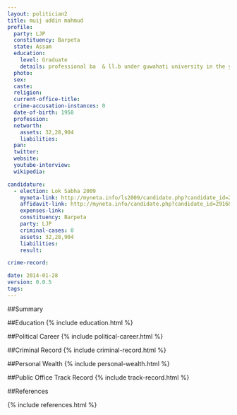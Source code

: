 ```yaml
---
layout: politician2
title: muij uddin mahmud
profile: 
  party: LJP
  constituency: Barpeta
  state: Assam
  education: 
    level: Graduate
    details: professional ba  & ll.b under guwahati university in the year of 1976 &1981
  photo: 
  sex: 
  caste: 
  religion: 
  current-office-title: 
  crime-accusation-instances: 0
  date-of-birth: 1958
  profession: 
  networth: 
    assets: 32,28,904
    liabilities: 
  pan: 
  twitter: 
  website: 
  youtube-interview: 
  wikipedia: 

candidature: 
  - election: Lok Sabha 2009
    myneta-link: http://myneta.info/ls2009/candidate.php?candidate_id=2916
    affidavit-link: http://myneta.info/candidate.php?candidate_id=2916&scan=original
    expenses-link: 
    constituency: Barpeta 
    party: LJP
    criminal-cases: 0
    assets: 32,28,904
    liabilities: 
    result:  

crime-record: 

date: 2014-01-28
version: 0.0.5
tags: 
---
```

##Summary


##Education
{% include education.html %}


##Political Career
{% include political-career.html %}


##Criminal Record
{% include criminal-record.html %}


##Personal Wealth
{% include personal-wealth.html %}


##Public Office Track Record
{% include track-record.html %}


##References


{% include references.html %}